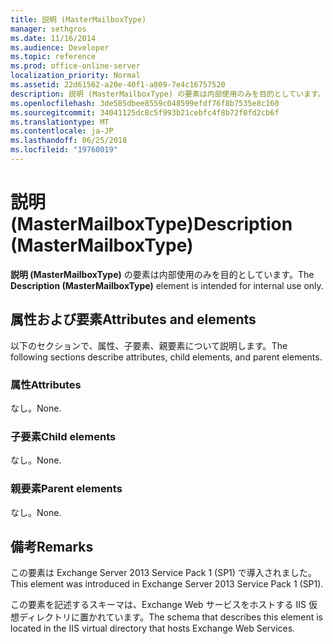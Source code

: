 ```yaml
---
title: 説明 (MasterMailboxType)
manager: sethgros
ms.date: 11/16/2014
ms.audience: Developer
ms.topic: reference
ms.prod: office-online-server
localization_priority: Normal
ms.assetid: 22d61562-a20e-40f1-a809-7e4c16757520
description: 説明 (MasterMailboxType) の要素は内部使用のみを目的としています。
ms.openlocfilehash: 3de585dbee8559c048599efdf76f8b7535e8c160
ms.sourcegitcommit: 34041125dc8c5f993b21cebfc4f8b72f0fd2cb6f
ms.translationtype: MT
ms.contentlocale: ja-JP
ms.lasthandoff: 06/25/2018
ms.locfileid: "19760019"
---
```

# <a name="description-mastermailboxtype"></a><span data-ttu-id="f67af-103">説明 (MasterMailboxType)</span><span class="sxs-lookup"><span data-stu-id="f67af-103">Description (MasterMailboxType)</span></span>

<span data-ttu-id="f67af-104">**説明 (MasterMailboxType)** の要素は内部使用のみを目的としています。</span><span class="sxs-lookup"><span data-stu-id="f67af-104">The **Description (MasterMailboxType)** element is intended for internal use only.</span></span> 

## <a name="attributes-and-elements"></a><span data-ttu-id="f67af-105">属性および要素</span><span class="sxs-lookup"><span data-stu-id="f67af-105">Attributes and elements</span></span>

<span data-ttu-id="f67af-106">以下のセクションで、属性、子要素、親要素について説明します。</span><span class="sxs-lookup"><span data-stu-id="f67af-106">The following sections describe attributes, child elements, and parent elements.</span></span>
  
### <a name="attributes"></a><span data-ttu-id="f67af-107">属性</span><span class="sxs-lookup"><span data-stu-id="f67af-107">Attributes</span></span>

<span data-ttu-id="f67af-108">なし。</span><span class="sxs-lookup"><span data-stu-id="f67af-108">None.</span></span>
  
### <a name="child-elements"></a><span data-ttu-id="f67af-109">子要素</span><span class="sxs-lookup"><span data-stu-id="f67af-109">Child elements</span></span>

<span data-ttu-id="f67af-110">なし。</span><span class="sxs-lookup"><span data-stu-id="f67af-110">None.</span></span>
  
### <a name="parent-elements"></a><span data-ttu-id="f67af-111">親要素</span><span class="sxs-lookup"><span data-stu-id="f67af-111">Parent elements</span></span>

<span data-ttu-id="f67af-112">なし。</span><span class="sxs-lookup"><span data-stu-id="f67af-112">None.</span></span>
  
## <a name="remarks"></a><span data-ttu-id="f67af-113">備考</span><span class="sxs-lookup"><span data-stu-id="f67af-113">Remarks</span></span>

<span data-ttu-id="f67af-114">この要素は Exchange Server 2013 Service Pack 1 (SP1) で導入されました。</span><span class="sxs-lookup"><span data-stu-id="f67af-114">This element was introduced in Exchange Server 2013 Service Pack 1 (SP1).</span></span>
  
<span data-ttu-id="f67af-115">この要素を記述するスキーマは、Exchange Web サービスをホストする IIS 仮想ディレクトリに置かれています。</span><span class="sxs-lookup"><span data-stu-id="f67af-115">The schema that describes this element is located in the IIS virtual directory that hosts Exchange Web Services.</span></span>
  

